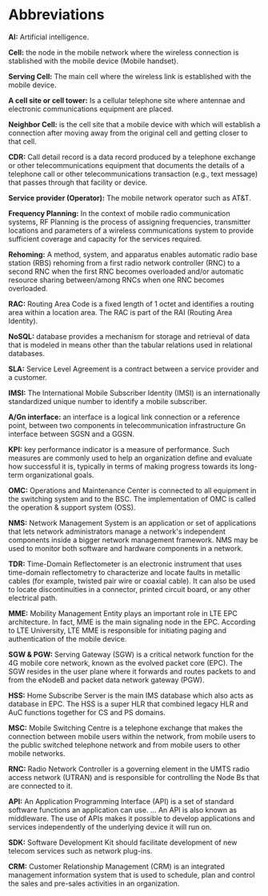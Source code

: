 # Abbreviations

<p><b>AI:</b> Artificial intelligence.</p>
<p><b>Cell:</b> the node in the mobile network where the wireless connection is stablished with the mobile device (Mobile handset).</p>
<p><b>Serving Cell:</b> The main cell where the wireless link is established with the mobile device.</p>
<p><b>A cell site or cell tower:</b> Is a cellular telephone site where antennae and electronic communications equipment are placed.</p>
<p><b>Neighbor Cell:</b> is the cell site that a mobile device with which will establish a connection after moving away from the original cell and getting closer to that cell.</p>
<p><b>CDR:</b> Call detail record is a data record produced by a telephone exchange or other telecommunications equipment that documents the details of a telephone call or other telecommunications transaction (e.g., text message) that passes through that facility or device.</p>
<p><b>Service provider (Operator):</b> The mobile network operator such as AT&T.</p>
<p><b>Frequency Planning:</b> In the context of mobile radio communication systems, RF Planning is the process of assigning frequencies, transmitter locations and parameters of a wireless communications system to provide sufficient coverage and capacity for the services required.</p>
<p><b>Rehoming:</b> A method, system, and apparatus enables automatic radio base station (RBS) rehoming from a first radio network controller (RNC) to a second RNC when the first RNC becomes overloaded and/or automatic resource sharing between/among RNCs when one RNC becomes overloaded.</p>
<p><b>RAC:</b> Routing Area Code is a fixed length of 1 octet and identifies a routing area within a location area. The RAC is part of the RAI (Routing Area Identity).</p>
<p><b>NoSQL:</b> database provides a mechanism for storage and retrieval of data that is modeled in means other than the tabular relations used in relational databases.</p>
<p><b>SLA:</b> Service Level Agreement is a contract between a service provider and a customer.</p>
<p><b>IMSI:</b> The International Mobile Subscriber Identity (IMSI) is an internationally standardized unique number to identify a mobile subscriber.</p> 
<p><b>A/Gn interface:</b> an interface is a logical link connection or a reference point, between two components in telecommunication infrastructure Gn interface between SGSN and a GGSN.</p>
<p><b>KPI:</b> key performance indicator is a measure of performance. Such measures are commonly used to help an organization define and evaluate how successful it is, typically in terms of making progress towards its long-term organizational goals.</p>
<p><b>OMC:</b> Operations and Maintenance Center is connected to all equipment in the switching system and to the BSC. The implementation of OMC is called the operation & support system (OSS).</p>
<p><b>NMS:</b> Network Management System is an application or set of applications that lets network administrators manage a network's independent components inside a bigger network management framework. NMS may be used to monitor both software and hardware components in a network.</p>
<p><b>TDR:</b> Time-Domain Reflectometer is an electronic instrument that uses time-domain reflectometry to characterize and locate faults in metallic cables (for example, twisted pair wire or coaxial cable). It can also be used to locate discontinuities in a connector, printed circuit board, or any other electrical path.</p>
<p><b>MME:</b> Mobility Management Entity plays an important role in LTE EPC architecture. In fact, MME is the main signaling node in the EPC. According to LTE University, LTE MME is responsible for initiating paging and authentication of the mobile device.</p>
<p><b>SGW & PGW:</b> Serving Gateway (SGW) is a critical network function for the 4G mobile core network, known as the evolved packet core (EPC). The SGW resides in the user plane where it forwards and routes packets to and from the eNodeB and packet data network gateway (PGW).</p>
<p><b>HSS:</b> Home Subscribe Server is the main IMS database which also acts as database in EPC. The HSS is a super HLR that combined legacy HLR and AuC functions together for CS and PS domains.</p>
<p><b>MSC:</b> Mobile Switching Centre is a telephone exchange that makes the connection between mobile users within the network, from mobile users to the public switched telephone network and from mobile users to other mobile networks.</p>
<p><b>RNC:</b> Radio Network Controller is a governing element in the UMTS radio access network (UTRAN) and is responsible for controlling the Node Bs that are connected to it.</p>
<p><b>API:</b> An Application Programming Interface (API) is a set of standard software functions an application can use. ... An API is also known as middleware. The use of APIs makes it possible to develop applications and services independently of the underlying device it will run on.</p>
<p><b>SDK:</b> Software Development Kit should facilitate development of new telecom services such as network plug-ins.</p>
<p><b>CRM:</b> Customer Relationship Management (CRM) is an integrated management information system that is used to schedule, plan and control the sales and pre-sales activities in an organization.</p>
